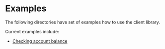 # Examples

The following directories have set of examples how to use the client library.

Current examples include:
- [Checking account balance](./check-account/README.md)

